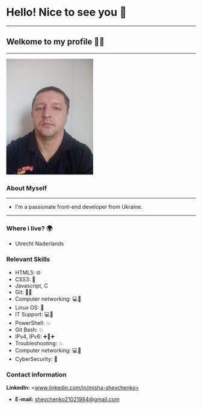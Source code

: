 # Hello! Nice to see you 👋

---

## Welkome to my profile 🧑‍💻

---

![MykhailoShevchenko](./img/my%20newfoto.jfif)

### About Myself

---

- I'm a passionate front-end developer from Ukraine.

---

### Where i live? 🌍

- Utrecht Naderlands

### Relevant Skills

- HTML5: 🌐
- CSS3: 🎨
- Javascript, C
- Git: 🐱‍💻
- Computer networking: 💻🔗
- Linux OS: 🐧
- IT Support: 💻💼
- PowerShell: 💥
- Git Bash: 💥
- IPv4, IPv6: ➕🔗➕
- Troubleshooting: 💥
- Computer networking: 💻🔗
- CyberSecurity: 🔐

### Contact information

**LinkedIn:** <www.linkedin.com/in/misha-shevchenko>

- **E-mail:** <shevchenko21021984@gmail.com>
